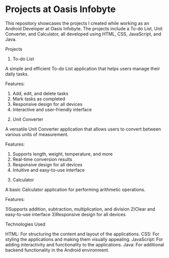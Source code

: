 # Projects at Oasis Infobyte

This repository showcases the projects I created while working as an Android Developer at Oasis Infobyte. The projects include a To-do List, Unit Converter, and Calculator, all developed using HTML, CSS, JavaScript, and Java.

Projects

1. To-do List
   
A simple and efficient To-do List application that helps users manage their daily tasks.

Features:

1) Add, edit, and delete tasks
2) Mark tasks as completed
3) Responsive design for all devices
4) Interactive and user-friendly interface
   
2. Unit Converter
   
A versatile Unit Converter application that allows users to convert between various units of measurement.

Features:

1) Supports length, weight, temperature, and more
2) Real-time conversion results
3) Responsive design for all devices
4) Intuitive and easy-to-use interface
   
3. Calculator
   
A basic Calculator application for performing arithmetic operations.

Features:

1)Supports addition, subtraction, multiplication, and division
2)Clear and easy-to-use interface
3)Responsive design for all devices

Technologies Used

HTML: For structuring the content and layout of the applications.
CSS: For styling the applications and making them visually appealing.
JavaScript: For adding interactivity and functionality to the applications.
Java: For additional backend functionality in the Android environment.
